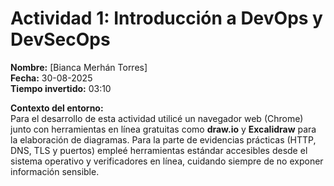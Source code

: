 
# Actividad 1: Introducción a DevOps y DevSecOps  

**Nombre:** [Bianca Merhán Torres]  
**Fecha:** 30-08-2025  
**Tiempo invertido:** 03:10  

**Contexto del entorno:**  
Para el desarrollo de esta actividad utilicé un navegador web (Chrome) junto con herramientas en línea gratuitas como **draw.io** y **Excalidraw** para la elaboración de diagramas. Para la parte de evidencias prácticas (HTTP, DNS, TLS y puertos) empleé herramientas estándar accesibles desde el sistema operativo y verificadores en línea, cuidando siempre de no exponer información sensible.  
